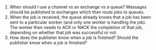 1. When should I use a channel vs an exchange vs a queue? 
Messages should be published to exchanges which then route jobs to queues.
2. When the job is received, the queue already knows that a job has been sent to a particular worker (and only one worker is handling the job). The worker then needs to ACK or NACK the completion of that job, depending on whether that job was successful or not.
3. How does the publisher know when a job is finished? Should the publisher know when a job is finished?